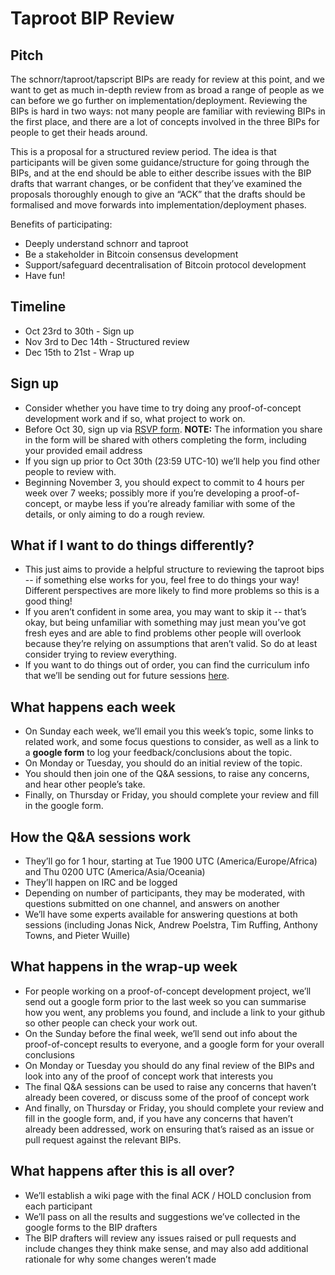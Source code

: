 # Taproot BIP Review

## Pitch

The schnorr/taproot/tapscript BIPs are ready for review at this point, and we want to get as much in-depth review from as broad a range of people as we can before we go further on implementation/deployment.
Reviewing the BIPs is hard in two ways: not many people are familiar with reviewing BIPs in the first place, and there are a lot of concepts involved in the three BIPs for people to get their heads around.

This is a proposal for a structured review period.
The idea is that participants will be given some guidance/structure for going through the BIPs, and at the end should be able to either describe issues with the BIP drafts that warrant changes, or be confident that they’ve examined the proposals thoroughly enough to give an “ACK” that the drafts should be formalised and move forwards into implementation/deployment phases.

Benefits of participating:

 * Deeply understand schnorr and taproot
 * Be a stakeholder in Bitcoin consensus development
 * Support/safeguard decentralisation of Bitcoin protocol development
 * Have fun!

## Timeline

 * Oct 23rd to 30th - Sign up
 * Nov 3rd to Dec 14th - Structured review
 * Dec 15th to 21st - Wrap up

## Sign up

 * Consider whether you have time to try doing any proof-of-concept development work and if so, what project to work on.
 * Before Oct 30, sign up via [RSVP form](https://forms.gle/iiPaphTcYC5AZZKC8).
   **NOTE:** The information you share in the form will be shared with others completing the form, including your provided email address
 * If you sign up prior to Oct 30th (23:59 UTC-10) we’ll help you find other people to review with.
 * Beginning November 3, you should expect to commit to 4 hours per week over 7 weeks; possibly more if you’re developing a proof-of-concept, or maybe less if you’re already familiar with some of the details, or only aiming to do a rough review.

## What if I want to do things differently?

* This just aims to provide a helpful structure to reviewing the taproot bips -- if something else works for you, feel free to do things your way! Different perspectives are more likely to find more problems so this is a good thing!
* If you aren’t confident in some area, you may want to skip it -- that’s okay, but being unfamiliar with something may just mean you’ve got fresh eyes and are able to find problems other people will overlook because they’re relying on assumptions that aren’t valid. So do at least consider trying to review everything.
* If you want to do things out of order, you can find the curriculum info that we’ll be sending out for future sessions [here](Curriculum.md).

## What happens each week

* On Sunday each week, we’ll email you this week’s topic, some links to related work, and some focus questions to consider, as well as a link to a **google form** to log your feedback/conclusions about the topic.
* On Monday or Tuesday, you should do an initial review of the topic.
* You should then join one of the Q&A sessions, to raise any concerns, and hear other people’s take.
* Finally, on Thursday or Friday, you should complete your review and fill in the google form.

## How the Q&A sessions work

* They’ll go for 1 hour, starting at Tue 1900 UTC (America/Europe/Africa) and Thu 0200 UTC (America/Asia/Oceania)
* They’ll happen on IRC and be logged
* Depending on number of participants, they may be moderated, with questions submitted on one channel, and answers on another
* We’ll have some experts available for answering questions at both sessions (including Jonas Nick, Andrew Poelstra, Tim Ruffing, Anthony Towns, and Pieter Wuille)

## What happens in the wrap-up week

* For people working on a proof-of-concept development project, we’ll send out a google form prior to the last week so you can summarise how you went, any problems you found, and include a link to your github so other people can check your work out.
* On the Sunday before the final week, we’ll send out info about the proof-of-concept results to everyone, and a google form for your overall conclusions
* On Monday or Tuesday you should do any final review of the BIPs and look into any of the proof of concept work that interests you
* The final Q&A sessions can be used to raise any concerns that haven’t already been covered, or discuss some of the proof of concept work
* And finally, on Thursday or Friday, you should complete your review and fill in the google form, and, if you have any concerns that haven’t already been addressed, work on ensuring that’s raised as an issue or pull request against the relevant BIPs.

## What happens after this is all over?

* We’ll establish a wiki page with the final ACK / HOLD conclusion from each participant
* We’ll pass on all the results and suggestions we’ve collected in the google forms to the BIP drafters
* The BIP drafters will review any issues raised or pull requests and include changes they think make sense, and may also add additional rationale for why some changes weren’t made

